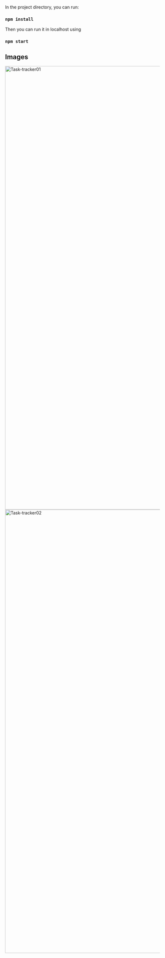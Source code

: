 

In the project directory, you can run:

### `npm install`

Then you can run it in localhost using

### `npm start`

## Images

<img width="1440" alt="Task-tracker01" src="https://user-images.githubusercontent.com/89503697/184536589-af981a65-6a70-4694-a3a8-14ab2bbffc6a.png">
<img width="1440" alt="Task-tracker02" src="https://user-images.githubusercontent.com/89503697/184536601-ffa12041-558e-48cb-ab88-391a9d58a7af.png">


